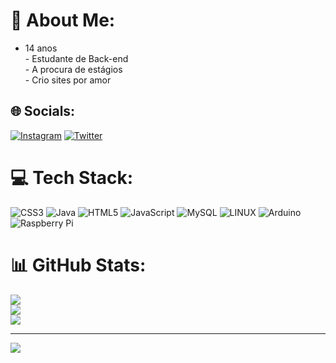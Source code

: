 # 💫 About Me:
- 14 anos<br>- Estudante de Back-end  <br>- A procura de estágios <br>-  Crio sites por amor 


## 🌐 Socials:
[![Instagram](https://img.shields.io/badge/Instagram-%23E4405F.svg?logo=Instagram&logoColor=white)](https://instagram.com/https://www.instagram.com/scheda_joao/) [![Twitter](https://img.shields.io/badge/Twitter-%231DA1F2.svg?logo=Twitter&logoColor=white)](https://twitter.com/https://twitter.com/hobbit189021) 

# 💻 Tech Stack:
![CSS3](https://img.shields.io/badge/css3-%231572B6.svg?style=for-the-badge&logo=css3&logoColor=white) ![Java](https://img.shields.io/badge/java-%23ED8B00.svg?style=for-the-badge&logo=openjdk&logoColor=white) ![HTML5](https://img.shields.io/badge/html5-%23E34F26.svg?style=for-the-badge&logo=html5&logoColor=white) ![JavaScript](https://img.shields.io/badge/javascript-%23323330.svg?style=for-the-badge&logo=javascript&logoColor=%23F7DF1E) ![MySQL](https://img.shields.io/badge/mysql-%2300000f.svg?style=for-the-badge&logo=mysql&logoColor=white) ![LINUX](https://img.shields.io/badge/Linux-FCC624?style=for-the-badge&logo=linux&logoColor=black) ![Arduino](https://img.shields.io/badge/-Arduino-00979D?style=for-the-badge&logo=Arduino&logoColor=white) ![Raspberry Pi](https://img.shields.io/badge/-RaspberryPi-C51A4A?style=for-the-badge&logo=Raspberry-Pi)
# 📊 GitHub Stats:
![](https://github-readme-stats.vercel.app/api?username=Scheda1&theme=dracula&hide_border=false&include_all_commits=false&count_private=false)<br/>
![](https://github-readme-streak-stats.herokuapp.com/?user=Scheda1&theme=dracula&hide_border=false)<br/>
![](https://github-readme-stats.vercel.app/api/top-langs/?username=Scheda1&theme=dracula&hide_border=false&include_all_commits=false&count_private=false&layout=compact)

---
[![](https://visitcount.itsvg.in/api?id=Scheda1&icon=0&color=0)](https://visitcount.itsvg.in)

<!-- Proudly created with GPRM ( https://gprm.itsvg.in ) -->
